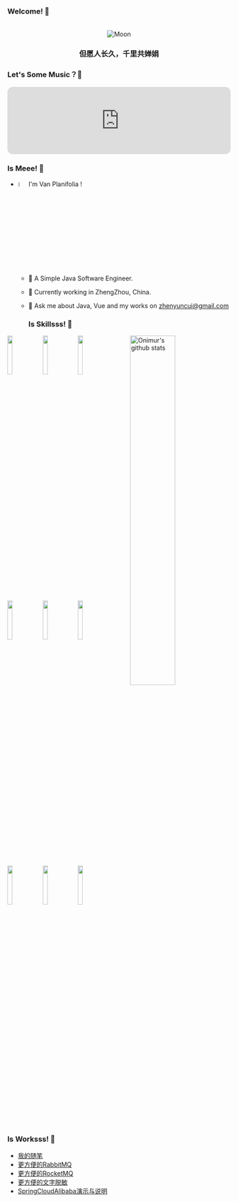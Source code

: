 <h3> Welcome! 👋</h3>

<div align="center">
<br>
<picture>
<source 
  srcset="https://moon-svg.minung.dev/moon.svg?theme=ray&rotate=0&size=80"
  media="(prefers-color-scheme: dark)"
/>
<source
  srcset="https://moon-svg.minung.dev/moon.svg?theme=basic&rotate=0&size=80"
  media="(prefers-color-scheme: light), (prefers-color-scheme: no-preference)"
/>
<img src="https://moon-svg.minung.dev/moon.svg?theme=ray&rotate=0&size=80" alt="Moon" />
</picture>

<h3 align="center">但愿人长久，千里共婵娟 </h3>

</div>

### Let's Some Music？🎼 

<iframe style="border-radius:12px" src="https://open.spotify.com/embed/track/7qEHsqek33rTcFNT9PFqLf?utm_source=generator" width="100%" height="152" frameBorder="0" allowfullscreen="" allow="autoplay; clipboard-write; encrypted-media; fullscreen; picture-in-picture" loading="lazy"></iframe>

### Is Meee!  🙉

- <img width="5%" src="https://github.githubassets.com/images/icons/emoji/suspect.png">I'm Van Planifolia !
    
    - 🙈 A Simple Java Software Engineer. 
    
    - 🌱 Currently working in ZhengZhou, China.
    
    - 💬 Ask me about Java, Vue and my works on zhenyuncui@gmail.com
    
      ### Is Skillsss! 🚀

<p>
  <a href="https://github-readme-stats.vercel.app/api/top-langs/?username=VanPlanifolia">
    <img width="45%" align="right" alt="Onimur's github stats" src="https://github-readme-stats.vercel.app/api/top-langs/?username=VanPlanifolia" />
  </a>

<code><img width="15%" src="https://www.vectorlogo.zone/logos/java/java-ar21.svg"></code>   <code><img width="15%" src="https://www.vectorlogo.zone/logos/vuejs/vuejs-ar21.svg"></code>   <code><img width="15%" src="https://www.vectorlogo.zone/logos/python/python-ar21.svg"></code>

<code><img width="15%" src="https://www.vectorlogo.zone/logos/gnu_bash/gnu_bash-ar21.svg"></code>   <code><img width="15%" src="https://www.vectorlogo.zone/logos/springio/springio-ar21.svg"></code>   <code><img width="15%" src="https://www.vectorlogo.zone/logos/mysql/mysql-ar21.svg"></code>

<code><img width="15%" src="https://www.vectorlogo.zone/logos/redis/redis-ar21.svg"></code>   <code><img width="15%" src="https://www.vectorlogo.zone/logos/docker/docker-ar21.svg"></code>   <code><img width="15%" src="https://www.vectorlogo.zone/logos/git-scm/git-scm-ar21.svg"></code>
</p>

### Is Worksss!  🔨

- [我的随笔](https://github.com/VanPlanifolia/MyNotes)
- [更方便的RabbitMQ](https://github.com/VanPlanifolia/PlanifoliaRabbitMQ)
- [更方便的RocketMQ](https://github.com/VanPlanifolia/PlanfioliaRocketMQ)
- [更方便的文字脱敏](https://github.com/VanPlanifolia/planifoliaSensitiveWord)
- [SpringCloudAlibaba演示与说明](https://github.com/VanPlanifolia/MyNotes)



